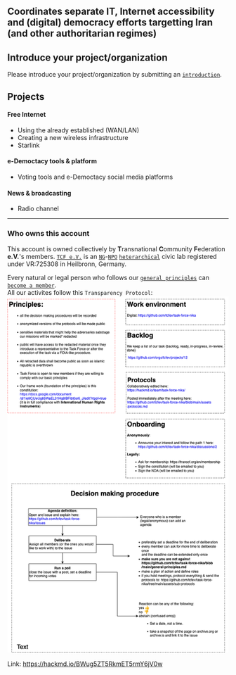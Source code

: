 Coordinates separate IT, Internet accessibility and (digital) democracy efforts targetting Iran (and other authoritarian regimes)
---

## Introduce your project/organization
Please introduce your project/organization by submitting an [`introduction`](https://github.com/tcfev/task-force-nika/issues/new?assignees=&labels=Introduction&template=intorduce-your-organization-project.md&title=Project%2FOrganization+Introduction).

## Projects
#### Free Internet
* Using the already established (WAN/LAN)
* Creating a new wireless infrastructure 
* Starlink
#### e-Democtacy tools & platform
* Voting tools and e-Democtacy social media platforms
#### News & broadcasting 
* Radio channel

---
### Who owns this account
This account is owned collectively by **T**ransnational **C**ommunity **F**ederation **e.V.**'s members.
[`TCF e.V.`](https://transcf.org) is an [`NG`](https://en.wikipedia.org/wiki/Non-governmental_organization)-[`NPO`](https://en.wikipedia.org/wiki/Nonprofit_organization) [`heterarchical`](https://en.wikipedia.org/wiki/Heterarchy) civic lab registered under VR:725308 in Heilbronn, Germany.

Every natural or legal person who follows our [`general principles`](https://github.com/tcfev/task-force-nika/blob/main/general-principles.md) can [`become a member`](https://github.com/tcfev/task-force-nika/discussions/2).  
 All our activites follow this `Transparency Protocol`:  
![img](https://github.com/tcfev/task-force-nika/blob/main/assets/transparency-protocol.drawio.png)


Link: https://hackmd.io/BWug5ZT5RkmET5rmY6jV0w